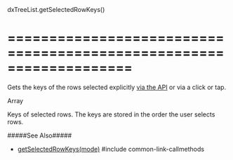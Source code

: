<!--id-->dxTreeList.getSelectedRowKeys()<!--/id-->
===================================================================
===================================================================

<!--shortDescription-->
Gets the keys of the rows selected explicitly [via the API](/Documentation/Guide/Widgets/TreeList/Selection/#API/Initial_and_Runtime_Selection) or via a click or tap.
<!--/shortDescription-->

<!--returnType-->Array<any><!--/returnType-->
<!--returnDescription-->
Keys of selected rows. The keys are stored in the order the user selects rows.
<!--/returnDescription-->

<!--fullDescription-->
#####See Also#####
- [getSelectedRowKeys(mode)](/Documentation/ApiReference/UI_Widgets/dxTreeList/Methods/#getSelectedRowKeysmode)
#include common-link-callmethods
<!--/fullDescription-->
